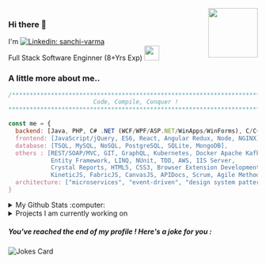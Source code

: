 <!--
**cosmoloc/cosmoloc** is a ✨ _special_ ✨ repository because its `README.md` (this file) appears on your GitHub profile.

Here are some ideas to get you started:

- 🔭 I’m currently working on ...
- 🌱 I’m currently learning ...
- 👯 I’m looking to collaborate on ...
- 🤔 I’m looking for help with ...
- 💬 Ask me about ...
- 📫 How to reach me: ...
- 😄 Pronouns: ...
- ⚡ Fun fact: ...
-->
<img align='right' src="https://media.giphy.com/media/5ndklThG9vUUdTmgMn/giphy.gif" width="100">

### Hi there 👋
I'm [![Linkedin: sanchi-varma](https://img.shields.io/badge/-Sanchi_Varma-blue?style=flat-square&logo=Linkedin&logoColor=white&link=https://www.linkedin.com/in/sanchi-varma/)](https://www.linkedin.com/in/sanchi-varma/) 
<br>
Full Stack Software Enginner (8+Yrs Exp) <img src="https://images.emojiterra.com/twitter/v13.0/512px/1f469-1f3fb-1f4bb.png" width="30"> 

### A little more about me.. 

```javascript
/******************************************************************************
                        Code, Compile, Conquer ! 
*******************************************************************************/

const me = {
  backend: [Java, PHP, C# .NET (WCF/WPF/ASP.NET/WinApps/WinForms), C/C++/VC++, Python],
  frontend: [JavaScript/jQuery, ES6, React, Angular Redux, Node, NGINX],
  database: [TSQL, MySQL, NoSQL, PostgreSQL, SQLite, MongoDB],
  others : [REST/SOAP/MVC, GIT, GraphQL, Kubernetes, Docker Apache Kafka, Docker, Apollo Cache, Subversion (SVN), PHPUnit, NUnit, Jest,
            Entity Framework, LINQ, NUnit, TDD, AWS, IIS Server,
            Crystal Reports, HTML5, CSS3, Browser Extension Development,
            KineticJS, FabricJS, CanvasJS, APIDocs, Scrum, Agile Methodology], 
  architecture: ["microservices", "event-driven", "design system pattern", 'TDD'],
}
```

<details>
  <summary>My Github Stats :computer:</summary>
  
<br>1<br>
<a href="https://github.com/cosmoloc?tab=repositories">
  <img align="center" src="https://github-readme-stats.vercel.app/api?username=cosmoloc&include_all_commits=true&count_private=true&show_icons=true&line_height=20&title_color=7A7ADB&icon_color=2234AE&text_color=D3D3D3&bg_color=0,000000,130F40" alt="Sanchi's Github Stats"/>
</a>

<br>2<br>
<a href="https://github.com/cosmoloc?tab=repositories">
  <img align="center" src="https://github-readme-stats.vercel.app/api/top-langs/?username=cosmoloc&include_all_commits=true&count_private=true&show_icons=true&line_height=20&title_color=7A7ADB&icon_color=2234AE&text_color=D3D3D3&bg_color=0,000000,130F40" alt="Sanchi's Github Stats"/>
</a>

<br>3<br>
<a href="https://github.com/cosmoloc?tab=repositories">  
  <img align="center" src="https://github-readme-streak-stats.herokuapp.com/?user=cosmoloc&count_private=true&theme=dark" alt="cosmoloc" />
</a>

![Profile Views](https://komarev.com/ghpvc/?username=cosmoloc)
  ----
</details>


<details>
<summary>
  Projects I am currently working on
</summary>

<br />
<!-- [![ReadMe Card](https://github-readme-stats.vercel.app/api/pin/?username=cosmoloc&repo=TEST-Repo)](https://github.com/cosmoloc/TEstJava) -->
<br />
</details>

##### You've reached the end of my profile ! Here's a joke for you :
<img src="https://readme-jokes.vercel.app/api" alt="Jokes Card" />

